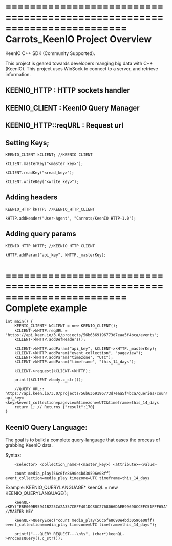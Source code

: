 ========================================================================
    Carrots_KeenIO Project Overview
========================================================================

KeenIO C++ SDK (Community Supported).

This project is geared towards developers manging big data with C++ (KeenIO).
This project uses WinSock to connect to a server, and retrieve information.


## KEENIO_HTTP : HTTP sockets handler

## KEENIO_CLIENT : KeenIO Query Manager

## KEENIO_HTTP::reqURL : Request url


## Setting Keys;

	KEENIO_CLIENT kCLIENT; //KEENIO CLIENT
	
	kCLIENT.masterKey("<master_key>");
	
	kCLIENT.readKey("<read_key>");
	
	kCLIENT.writeKey("<write_key>");


## Adding headers
	KEENIO_HTTP kHTTP; //KEENIO_HTTP_CLIENT
	
	kHTTP.addHeader("User-Agent", "Carrots/KeenIO HTTP-1.0");


## Adding query params

	KEENIO_HTTP kHTTP; //KEENIO_HTTP_CLIENT
	
	kHTTP.addParam("api_key", kHTTP._masterKey);

========================================================================
    Complete example
========================================================================

	int main() {
		KEENIO_CLIENT* kCLIENT = new KEENIO_CLIENT();
		kCLIENT->kHTTP.reqURL = "https://api.keen.io/3.0/projects/56b6369196773d7eaa5f4bca/events";
		kCLIENT->kHTTP.addDefHeaders();

		kCLIENT->kHTTP.addParam("api_key", kCLIENT->kHTTP._masterKey);
		kCLIENT->kHTTP.addParam("event_collection", "pageview");
		kCLIENT->kHTTP.addParam("timezone", "UTC");
		kCLIENT->kHTTP.addParam("timeframe", "this_14_days");

		kCLIENT->request(kCLIENT->kHTTP);

		printf(kCLIENT->body.c_str());
		
		//QUERY URL:: https://api.keen.io/3.0/projects/56b6369196773d7eaa5f4bca/queries/count?api_key=<key>&event_collection=pageview&timezone=UTC&timeframe=this_14_days
		return 1; // Returns {"result":170}
	}

## KeenIO Query Language:
The goal is to build a complete query-language that eases the process of grabbing KeenIO data.

Syntax:

		<selector> <collection_name>(<master_key>) <attribute>=<value>
		
		count media_play(56c6fe8690e4bd30596e08ff) event_collection=media_play timezone=UTC timeframe=this_14_days

Example:
		KEENIO_QUERYLANGUAGE* keenQL = new KEENIO_QUERYLANGUAGE();
		
		keenQL->KEY("EBE009B95941B225CA2A357CEFF401DCB0C2768066DAEB99690CCEFC51FFF65A"); //MASTER KEY
		
		keenQL->QueryExec("count media_play(56c6fe8690e4bd30596e08ff) event_collection=media_play timezone=UTC timeframe=this_14_days");

		printf("---QUERY REQUEST---\n%s", (char*)keenQL->ProcessQuery().c_str());
	
